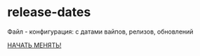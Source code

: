 # release-dates
Файл - конфигурация: с датами вайпов, релизов, обновлений

<a href="https://github.com/cristalix-developers/release-dates/blob/main/data.yml">НАЧАТЬ МЕНЯТЬ!</a>
